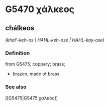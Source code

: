 # G5470 χάλκεος

## chálkeos

_(khal'-keh-os | HAHL-keh-ose | HAHL-kay-ose)_

### Definition

from G5475; coppery; brass; 

- brazen, made of brass

### See also

[[G5475|G5475 χαλκός]]
